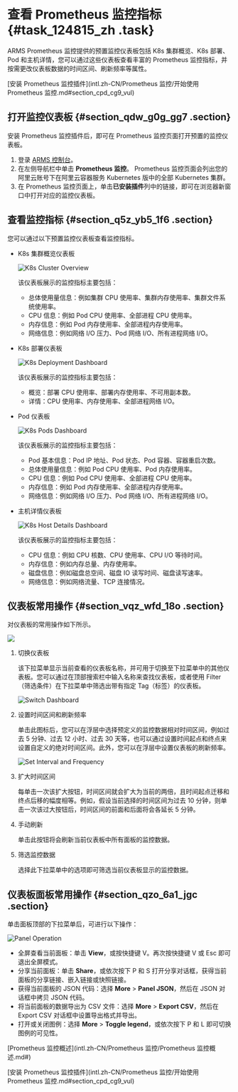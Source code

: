 # 查看 Prometheus 监控指标 {#task_124815_zh .task}

ARMS Prometheus 监控提供的预置监控仪表板包括 K8s 集群概览、K8s 部署、Pod 和主机详情，您可以通过这些仪表板查看丰富的 Prometheus 监控指标，并按需更改仪表板数据的时间区间、刷新频率等属性。

[安装 Prometheus 监控插件](intl.zh-CN/Prometheus 监控/开始使用 Prometheus 监控.md#section_cpd_cg9_vul)

## 打开监控仪表板 {#section_qdw_g0g_gg7 .section}

安装 Prometheus 监控插件后，即可在 Prometheus 监控页面打开预置的监控仪表板。

1.  登录 [ARMS 控制台](https://arms-ap-southeast-1.console.aliyun.com/#/home)。
2.  在左侧导航栏中单击 **Prometheus 监控**。 Prometheus 监控页面会列出您的阿里云账号下在阿里云容器服务 Kubernetes 版中的全部 Kubernetes 集群。
3.  在 Prometheus 监控页面上，单击**已安装插件**列中的链接，即可在浏览器新窗口中打开对应的监控仪表板。

## 查看监控指标 {#section_q5z_yb5_1f6 .section}

您可以通过以下预置监控仪表板查看监控指标。

-   K8s 集群概览仪表板

    ![K8s Cluster Overview](http://static-aliyun-doc.oss-cn-hangzhou.aliyuncs.com/assets/img/531966/156880475449438_zh-CN.png)

    该仪表板展示的监控指标主要包括：

    -   总体使用量信息：例如集群 CPU 使用率、集群内存使用率、集群文件系统使用率。
    -   CPU 信息：例如 Pod CPU 使用率、全部进程 CPU 使用率。
    -   内存信息：例如 Pod 内存使用率、全部进程内存使用率。
    -   网络信息：例如网络 I/O 压力、Pod 网络 I/O、所有进程网络 I/O。
-   K8s 部署仪表板

    ![K8s Deployment Dashboard](http://static-aliyun-doc.oss-cn-hangzhou.aliyuncs.com/assets/img/868729/156880475451317_zh-CN.png)

    该仪表板展示的监控指标主要包括：

    -   概览：部署 CPU 使用率、部署内存使用率、不可用副本数。
    -   详情：CPU 使用率、内存使用率、全部进程网络 I/O。
-   Pod 仪表板

    ![K8s Pods Dashboard](http://static-aliyun-doc.oss-cn-hangzhou.aliyuncs.com/assets/img/868729/156880475451318_zh-CN.png)

    该仪表板展示的监控指标主要包括：

    -   Pod 基本信息：Pod IP 地址、Pod 状态、Pod 容器、容器重启次数。
    -   总体使用量信息：例如 Pod CPU 使用率、Pod 内存使用率。
    -   CPU 信息：例如 Pod CPU 使用率、全部进程 CPU 使用率。
    -   内存信息：例如 Pod 内存使用率、全部进程内存使用率。
    -   网络信息：例如网络 I/O 压力、Pod 网络 I/O、所有进程网络 I/O。
-   主机详情仪表板

    ![K8s Host Details Dashboard](http://static-aliyun-doc.oss-cn-hangzhou.aliyuncs.com/assets/img/531966/156880475449437_zh-CN.png)

    该仪表板展示的监控指标主要包括：

    -   CPU 信息：例如 CPU 核数、CPU 使用率、CPU I/O 等待时间。
    -   内存信息：例如内存总量、内存使用率。
    -   磁盘信息：例如磁盘总空间、磁盘 IO 读写时间、磁盘读写速率。
    -   网络信息：例如网络流量、TCP 连接情况。

## 仪表板常用操作 {#section_vqz_wfd_18o .section}

对仪表板的常用操作如下所示。

![](http://static-aliyun-doc.oss-cn-hangzhou.aliyuncs.com/assets/img/868729/156880475451325_zh-CN.png)

1.  切换仪表板

    该下拉菜单显示当前查看的仪表板名称，并可用于切换至下拉菜单中的其他仪表板。您可以通过在顶部搜索栏中输入名称来查找仪表板，或者使用 Filter（筛选条件）在下拉菜单中筛选出带有指定 Tag（标签）的仪表板。

    ![Switch Dashboard](http://static-aliyun-doc.oss-cn-hangzhou.aliyuncs.com/assets/img/868729/156880475451327_zh-CN.png)

2.  设置时间区间和刷新频率

    单击此图标后，您可以在浮层中选择预定义的监控数据相对时间区间，例如过去 5 分钟、过去 12 小时、过去 30 天等，也可以通过设置时间起点和终点来设置自定义的绝对时间区间。此外，您可以在浮层中设置仪表板的刷新频率。

    ![Set Interval and Frequency](http://static-aliyun-doc.oss-cn-hangzhou.aliyuncs.com/assets/img/868729/156880475451326_zh-CN.png)

3.  扩大时间区间

    每单击一次该扩大按钮，时间区间就会扩大为当前的两倍，且时间起点迁移和终点后移的幅度相等。例如，假设当前选择的时间区间为过去 10 分钟，则单击一次该过大按钮后，时间区间的前面和后面将会各延长 5 分钟。

4.  手动刷新

    单击此按钮将会刷新当前仪表板中所有面板的监控数据。

5.  筛选监控数据

    选择此下拉菜单中的选项即可筛选当前仪表板显示的监控数据。


## 仪表板面板常用操作 {#section_qzo_6a1_jgc .section}

单击面板顶部的下拉菜单后，可进行以下操作：

![Panel Operation](http://static-aliyun-doc.oss-cn-hangzhou.aliyuncs.com/assets/img/868729/156880475451328_zh-CN.png)

-   全屏查看当前面板：单击 **View**，或按快捷键 V。再次按快捷键 V 或 Esc 即可退出全屏模式。
-   分享当前面板：单击 **Share**，或依次按下 P 和 S 打开分享对话框，获得当前面板的分享链接、嵌入链接或快照链接。
-   获得当前面板的 JSON 代码：选择 **More** \> **Panel JSON**，然后在 JSON 对话框中拷贝 JSON 代码。
-   将当前面板的数据导出为 CSV 文件：选择 **More** \> **Export CSV**，然后在 Export CSV 对话框中设置导出格式并导出。
-   打开或关闭图例：选择 **More** \> **Toggle legend**，或依次按下 P 和 L 即可切换图例的可见性。

[Prometheus 监控概述](intl.zh-CN/Prometheus 监控/Prometheus 监控概述.md#)

[安装 Prometheus 监控插件](intl.zh-CN/Prometheus 监控/开始使用 Prometheus 监控.md#section_cpd_cg9_vul)

